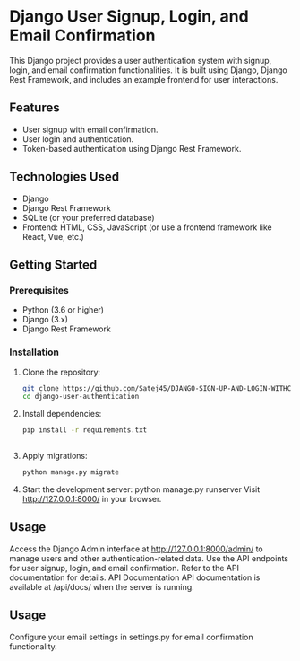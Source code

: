 # Django User Signup, Login, and Email Confirmation

This Django project provides a user authentication system with signup, login, and email confirmation functionalities. It is built using Django, Django Rest Framework, and includes an example frontend for user interactions.

## Features

- User signup with email confirmation.
- User login and authentication.
- Token-based authentication using Django Rest Framework.

## Technologies Used

- Django
- Django Rest Framework
- SQLite (or your preferred database)
- Frontend: HTML, CSS, JavaScript (or use a frontend framework like React, Vue, etc.)

## Getting Started

### Prerequisites

- Python (3.6 or higher)
- Django (3.x)
- Django Rest Framework

### Installation

1. Clone the repository:
   ```bash
   git clone https://github.com/Satej45/DJANGO-SIGN-UP-AND-LOGIN-WITHCONFIRMATION-EMAIL.git
   cd django-user-authentication
   
2. Install dependencies:
   ```bash
   pip install -r requirements.txt
  
3. Apply migrations:
    ```bash
   python manage.py migrate

4. Start the development server:
  python manage.py runserver
  Visit http://127.0.0.1:8000/ in your browser.

## Usage
Access the Django Admin interface at http://127.0.0.1:8000/admin/ to manage users and other authentication-related data.
Use the API endpoints for user signup, login, and email confirmation. Refer to the API documentation for details.
API Documentation
API documentation is available at /api/docs/ when the server is running.

## Usage
Configure your email settings in settings.py for email confirmation functionality.
